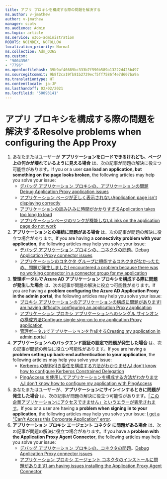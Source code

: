 ```yaml
---
title: アプリ プロキシを構成する際の問題を解決する
ms.author: v-jmathew
author: v-jmathew
manager: scotv
ms.audience: Admin
ms.topic: article
ms.service: o365-administration
ROBOTS: NOINDEX, NOFOLLOW
localization_priority: Normal
ms.collection: Adm_O365
ms.custom:
- "9004356"
- "7796"
ms.openlocfilehash: 39b9af46689bc333b7f590b589a13222d425b497
ms.sourcegitcommit: 9b8f2ca19fb81b2729ecf5ff7586f4e7d607ba9a
ms.translationtype: HT
ms.contentlocale: ja-JP
ms.lasthandoff: 02/02/2021
ms.locfileid: "50093141"
---
```

# <a name="resolve-problems-when-configuring-the-app-proxy"></a><span data-ttu-id="422a1-102">アプリ プロキシを構成する際の問題を解決する</span><span class="sxs-lookup"><span data-stu-id="422a1-102">Resolve problems when configuring the App Proxy</span></span>

1. <span data-ttu-id="422a1-103">あなたまたはユーザーが **アプリケーションをロードできるけれども、ページ上の何かが壊れているように見える場合** は、次の記事が問題の解決に役立つ可能性があります。</span><span class="sxs-lookup"><span data-stu-id="422a1-103">If you or a user **can load an application, but something on the page looks broken**, the following articles may help you solve your issue:</span></span>
    - [<span data-ttu-id="422a1-104">デバッグ アプリケーション プロキシの、アプリケーションの問題</span><span class="sxs-lookup"><span data-stu-id="422a1-104">Debug Application Proxy application issues</span></span>](https://docs.microsoft.com/azure/active-directory/manage-apps/application-proxy-debug-apps)
    - [<span data-ttu-id="422a1-105">アプリケーション ページが正しく表示されない</span><span class="sxs-lookup"><span data-stu-id="422a1-105">Application page isn't displaying correctly</span></span>](https://docs.microsoft.com/azure/active-directory/application-proxy-page-appearance-broken-problem)
    - [<span data-ttu-id="422a1-106">アプリケーションの読み込みに時間がかかりすぎる</span><span class="sxs-lookup"><span data-stu-id="422a1-106">Application takes too long to load</span></span>](https://docs.microsoft.com/azure/active-directory/application-proxy-page-load-speed-problem)
    - [<span data-ttu-id="422a1-107">アプリケーションページのリンクが機能しない</span><span class="sxs-lookup"><span data-stu-id="422a1-107">Links on the application page do not work</span></span>](https://docs.microsoft.com/azure/active-directory/application-proxy-page-links-broken-problem)
2. <span data-ttu-id="422a1-108">**アプリケーションとの接続に問題がある場合** は、次の記事が問題の解決に役立つ場合があります。</span><span class="sxs-lookup"><span data-stu-id="422a1-108">If you are having a **connectivity problem with your application**, the following articles may help you solve your issue:</span></span>
    - <span data-ttu-id="422a1-109">[デバッグ アプリケーション プロキシの、コネクタの問題](https://docs.microsoft.com/azure/active-directory/manage-apps/application-proxy-debug-connectors)。</span><span class="sxs-lookup"><span data-stu-id="422a1-109">[Debug Application Proxy connector issues](https://docs.microsoft.com/azure/active-directory/manage-apps/application-proxy-debug-connectors)</span></span>
    - [<span data-ttu-id="422a1-110">アプリケーションのコネクタ グループに機能するコネクタがなかったため、問題が発生しました</span><span class="sxs-lookup"><span data-stu-id="422a1-110">I encountered a problem because there was no working connector in a connector group for my application</span></span>](https://docs.microsoft.com/azure/active-directory/application-proxy-connectivity-no-working-connector)
3. <span data-ttu-id="422a1-111">**管理ポータルで Azure AD アプリケーション プロキシを構成する際に問題が発生した場合** は、次の記事が問題の解決に役立つ可能性があります。</span><span class="sxs-lookup"><span data-stu-id="422a1-111">If you are having a **problem configuring the Azure AD Application Proxy in the admin portal**, the following articles may help you solve your issue:</span></span>
    - [<span data-ttu-id="422a1-112">プロキシ アプリケーションのアプリケーションの構成に問題があります</span><span class="sxs-lookup"><span data-stu-id="422a1-112">I am having difficulty configuring an application Proxy application</span></span>](https://docs.microsoft.com/azure/active-directory/application-proxy-config-how-to)
    - [<span data-ttu-id="422a1-113"> アプリケーション プロキシ アプリケーションへのシングル サインオンの構成方法</span><span class="sxs-lookup"><span data-stu-id="422a1-113">Configure single sign-on to my application Proxy application</span></span>](https://docs.microsoft.com/azure/active-directory/application-proxy-config-sso-how-to)
    - [<span data-ttu-id="422a1-114">管理ポータルでアプリケーションを作成する</span><span class="sxs-lookup"><span data-stu-id="422a1-114">Creating my application in admin portal</span></span>](https://docs.microsoft.com/azure/active-directory/application-proxy-config-problem)
4. <span data-ttu-id="422a1-115">**アプリケーションへのバックエンド認証の設定で問題が発生した場合** は、次の記事が問題の解決に役立つ可能性があります。</span><span class="sxs-lookup"><span data-stu-id="422a1-115">If you are having a **problem setting up back-end authentication to your application**, the following articles may help you solve your issue:</span></span>
    - [<span data-ttu-id="422a1-116">Kerberos の制約付き委任を構成する方法がわかりません</span><span class="sxs-lookup"><span data-stu-id="422a1-116">I don't know how to configure Kerberos Constrained Delegation</span></span>](https://docs.microsoft.com/azure/active-directory/application-proxy-back-end-kerberos-constrained-delegation-how-to)
    - [<span data-ttu-id="422a1-117">PingAccess を使用してアプリケーションを構成する方法がわかりません</span><span class="sxs-lookup"><span data-stu-id="422a1-117">I don't know how to configure my application with PingAccess</span></span>](https://docs.microsoft.com/azure/active-directory/application-proxy-back-end-ping-access-how-to)
5. <span data-ttu-id="422a1-118">あなたまたはユーザーが、**アプリケーションにサインインするときに問題が発生した場合** は、次の記事が問題の解決に役立つ可能性があります。[「この企業アプリケーションにアクセスできません」というエラーが表示されます](https://docs.microsoft.com/azure/active-directory/application-proxy-sign-in-bad-gateway-timeout-error)。</span><span class="sxs-lookup"><span data-stu-id="422a1-118">If you or a user are having a **problem when signing in to your application**, the following articles may help you solve your issue: [I get a "Can't Access this Corporate Application" error](https://docs.microsoft.com/azure/active-directory/application-proxy-sign-in-bad-gateway-timeout-error).</span></span>
6. <span data-ttu-id="422a1-119">**アプリケーション プロキシ エージェント コネクタ に問題がある場合** は、次の記事が問題の解決に役立つ場合があります。</span><span class="sxs-lookup"><span data-stu-id="422a1-119">If you have a **problem with the Application Proxy Agent Connector**, the following articles may help you solve your issue:</span></span>
    - <span data-ttu-id="422a1-120">[デバッグ アプリケーション プロキシの、コネクタの問題](https://docs.microsoft.com/azure/active-directory/manage-apps/application-proxy-debug-connectors)。</span><span class="sxs-lookup"><span data-stu-id="422a1-120">[Debug Application Proxy connector issues](https://docs.microsoft.com/azure/active-directory/manage-apps/application-proxy-debug-connectors)</span></span>
    - [<span data-ttu-id="422a1-121">アプリケーション プロキシ エージェント コネクタのインストールに問題があります</span><span class="sxs-lookup"><span data-stu-id="422a1-121">I am having issues installing the Application Proxy Agent Connector</span></span>](https://docs.microsoft.com/azure/active-directory/application-proxy-connector-installation-problem)
